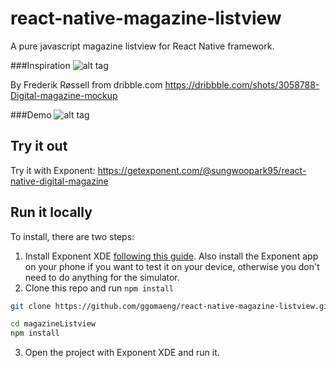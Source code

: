 # react-native-magazine-listview
A pure javascript magazine listview for React Native framework.

###Inspiration
![alt tag](https://raw.githubusercontent.com/ggomaeng/react-native-magazine-listview/master/inspiration.gif)

By Frederik Røssell from dribble.com
https://dribbble.com/shots/3058788-Digital-magazine-mockup

###Demo
![alt tag](https://raw.githubusercontent.com/ggomaeng/react-native-magazine-listview/master/demo.gif)

## Try it out

Try it with Exponent: https://getexponent.com/@sungwoopark95/react-native-digital-magazine

## Run it locally

To install, there are two steps:

1. Install Exponent XDE [following this
guide](https://docs.getexponent.com/versions/latest/introduction/installation.html).
Also install the Exponent app on your phone if you want to test it on
your device, otherwise you don't need to do anything for the simulator.
2. Clone this repo and run `npm install`
  ```bash
  git clone https://github.com/ggomaeng/react-native-magazine-listview.git magazineListview

  cd magazineListview
  npm install
  ```
3. Open the project with Exponent XDE and run it.
